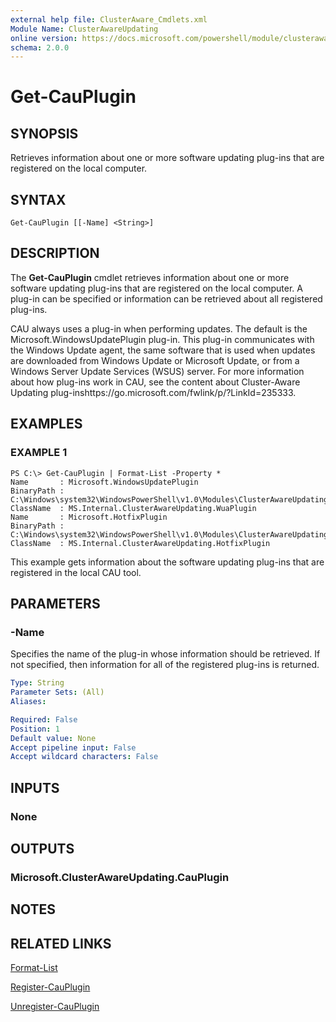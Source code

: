 ```yaml
---
external help file: ClusterAware_Cmdlets.xml
Module Name: ClusterAwareUpdating
online version: https://docs.microsoft.com/powershell/module/clusterawareupdating/get-cauplugin?view=windowsserver2012-ps&wt.mc_id=ps-gethelp
schema: 2.0.0
---
```


# Get-CauPlugin

## SYNOPSIS
Retrieves information about one or more software updating plug-ins that are registered on the local computer.

## SYNTAX

```
Get-CauPlugin [[-Name] <String>]
```

## DESCRIPTION
The **Get-CauPlugin** cmdlet retrieves information about one or more software updating plug-ins that are registered on the local computer.
A plug-in can be specified or information can be retrieved about all registered plug-ins. 

CAU always uses a plug-in when performing updates.
The default is the Microsoft.WindowsUpdatePlugin plug-in.
This plug-in communicates with the Windows Update agent, the same software that is used when updates are downloaded from Windows Update or Microsoft Update, or from a Windows Server Update Services (WSUS) server.
For more information about how plug-ins work in CAU, see the content about Cluster-Aware Updating plug-inshttps://go.microsoft.com/fwlink/p/?LinkId=235333.

## EXAMPLES

### EXAMPLE 1
```
PS C:\> Get-CauPlugin | Format-List -Property *
Name       : Microsoft.WindowsUpdatePlugin
BinaryPath : C:\Windows\system32\WindowsPowerShell\v1.0\Modules\ClusterAwareUpdating\ClusterAwareUpdating.dll
ClassName  : MS.Internal.ClusterAwareUpdating.WuaPlugin
Name       : Microsoft.HotfixPlugin
BinaryPath : C:\Windows\system32\WindowsPowerShell\v1.0\Modules\ClusterAwareUpdating\ClusterAwareUpdating.dll
ClassName  : MS.Internal.ClusterAwareUpdating.HotfixPlugin
```

This example gets information about the software updating plug-ins that are registered in the local CAU tool.

## PARAMETERS

### -Name
Specifies the name of the plug-in whose information should be retrieved.
If not specified, then information for all of the registered plug-ins is returned.

```yaml
Type: String
Parameter Sets: (All)
Aliases: 

Required: False
Position: 1
Default value: None
Accept pipeline input: False
Accept wildcard characters: False
```

## INPUTS

### None

## OUTPUTS

### Microsoft.ClusterAwareUpdating.CauPlugin

## NOTES

## RELATED LINKS

[Format-List](https://go.microsoft.com/fwlink/?LinkID=113302)

[Register-CauPlugin](./Register-CauPlugin.md)

[Unregister-CauPlugin](./Unregister-CauPlugin.md)

